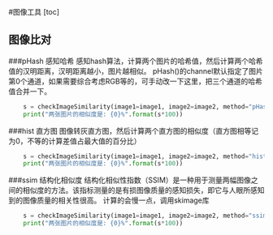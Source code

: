 #图像工具
[toc]

## 图像比对
###pHash 感知哈希
感知hash算法，计算两个图片的哈希值，然后计算两个哈希值的汉明距离，汉明距离越小，图片越相似。
pHash()的channel默认指定了图片第0个通道，如果需要综合考虑RGB等的，可手动改一下这里，把三个通道的哈希值合并一下。
``` python
    s = checkImageSimilarity(image1=image1, image2=image2, method="pHash")
    print("两张图片的相似度是: {0}%".format(s*100))
```
###hist 直方图
图像转灰直方图，然后计算两个直方图的相似度（直方图相等记为0，不等的计算差值占最大值的百分比）
``` python
    s = checkImageSimilarity(image1=image1, image2=image2, method="hist")
    print("两张图片的相似度是: {0}%".format(s*100))
```
###ssim 结构化相似度
结构化相似性指数（SSIM）是一种用于测量两幅图像之间的相似度的方法。该指标测量的是有损图像质量的感知损失，即它与人眼所感知到的图像质量的相关性很高。
计算的会慢一点，调用skimage库
``` python
    s = checkImageSimilarity(image1=image1, image2=image2, method="ssim")
    print("两张图片的相似度是: {0}%".format(s*100))
```